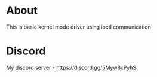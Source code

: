 
# About
This is basic kernel mode driver using ioctl communication
# Discord
My discord server - https://discord.gg/5Myw8xPyhS
